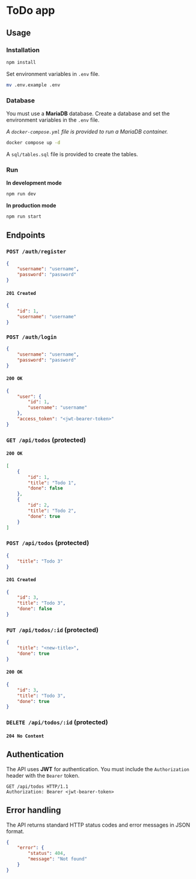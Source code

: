 # ToDo app

## Usage

### Installation

```sh
npm install
```

Set environment variables in `.env` file.

```sh
mv .env.example .env
```

### Database

You must use a **MariaDB** database. Create a database and set the environment variables in the `.env` file.

_A `docker-compose.yml` file is provided to run a MariaDB container._

```sh
docker compose up -d
```

A `sql/tables.sql` file is provided to create the tables.

### Run

**In development mode**

```sh
npm run dev
```

**In production mode**

```sh
npm run start
```

## Endpoints

### `POST /auth/register`

```json
{
	"username": "username",
	"password": "password"
}
```

#### `201 Created`

```json
{
	"id": 1,
	"username": "username"
}
```

### `POST /auth/login`

```json
{
	"username": "username",
	"password": "password"
}
```

#### `200 OK`

```json
{
	"user": {
		"id": 1,
		"username": "username"
	},
	"access_token": "<jwt-bearer-token>"
}
```

### `GET /api/todos` (protected)

#### `200 OK`

```json
[
	{
		"id": 1,
		"title": "Todo 1",
		"done": false
	},
	{
		"id": 2,
		"title": "Todo 2",
		"done": true
	}
]
```

### `POST /api/todos` (protected)

```json
{
	"title": "Todo 3"
}
```

#### `201 Created`

```json
{
	"id": 3,
	"title": "Todo 3",
	"done": false
}
```

### `PUT /api/todos/:id` (protected)

```json
{
	"title": "<new-title>",
	"done": true
}
```

#### `200 OK`

```json
{
	"id": 3,
	"title": "Todo 3",
	"done": true
}
```

### `DELETE /api/todos/:id` (protected)

#### `204 No Content`

## Authentication

The API uses **JWT** for authentication. You must include the `Authorization` header with the `Bearer` token.

```http
GET /api/todos HTTP/1.1
Authorization: Bearer <jwt-bearer-token>
```

## Error handling

The API returns standard HTTP status codes and error messages in JSON format.

```json
{
	"error": {
		"status": 404,
		"message": "Not found"
	}
}
```
